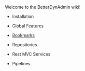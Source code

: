 Welcome to the BetterDynAdmin wiki!

* Installation

* Global Features
 * [Bookmarks](Bookmarks)

* Repositories

* Rest MVC Services

* Pipelines
